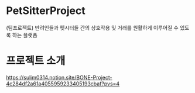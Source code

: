 # PetSitterProject
(팀프로젝트) 반려인들과 펫시터들 간의 상호작용 및 거래를 원활하게 이루어질 수 있도록 하는 플랫폼

# 프로젝트 소개
https://sulim0314.notion.site/BONE-Project-4c284df2a61a4055959233405193cbaf?pvs=4
